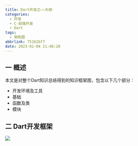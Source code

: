 ```yaml
---
title: Dart开发之——大纲
categories:
  - 开发
  - C-前端开发
  - Dart
tags:
  - 架构图
abbrlink: 75162bf7
date: 2023-01-04 21:46:20
---
```

## 一 概述

本文是对整个Dart知识总结得到的知识框架图，包含以下几个部分：

* 开发环境及工具
* 基础
* 函数及类
* 模块

<!--more-->

## 二 Dart开发框架

![][1]

[1]:https://cdn.jsdelivr.net/gh/PGzxc/CDN/blog-dart/dart-all-xmind-struct.png

